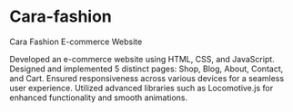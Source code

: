# Cara-fashion
Cara Fashion E-commerce Website

Developed an e-commerce website using HTML, CSS, and JavaScript.
Designed and implemented 5 distinct pages: Shop, Blog, About, Contact, and Cart.
Ensured responsiveness across various devices for a seamless user experience.
Utilized advanced libraries such as Locomotive.js for enhanced functionality and smooth animations.
